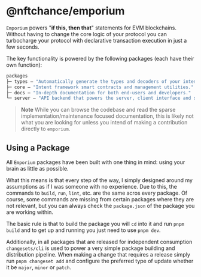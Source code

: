 # @nftchance/emporium

`Emporium` powers "**if this, then that**" statements for EVM blockchains. Without having to change the core logic of your protocol you can turbocharge your protocol with declarative transaction execution in just a few seconds. 

The key functionality is powered by the following packages (each have their own function):

```ml
packages
├─ types — "Automatically generate the types and decoders of your intent framework."
├─ core — "Intent framework smart contracts and management utilities."
├─ docs — "In-depth documentation for both end-users and developers."
└─ server — "API backend that powers the server, client interface and sdk when needed."
```

> **Note**
> While you can browse the codebase and read the sparse implementation/maintenance focused documentation, this is likely not what you are looking for unless you intend of making a contribution directly to `emporium`.

## Using a Package

All `Emporium` packages have been built with one thing in mind: using your brain as little as possible. 

What this means is that every step of the way, I simply designed around my assumptions as if I was someone with no experience. Due to this, the commands to `build`, `run`, `lint`, etc. are the same acros every package. Of course, some commands are missing from certain packages where they are not relevant, but you can always check the `package.json` of the package you are working within.

The basic rule is that to build the package you will `cd` into it and run `pnpm build` and to get up and running you just need to use `pnpm dev`.

Additionally, in all packages that are released for independent consumption `changesets/cli` is used to power a very simple package building and distribution pipeline. When making a change that requires a release simply run `pnpm changeset add` and configure the preferred type of update whether it be `major`, `minor` or `patch`.

